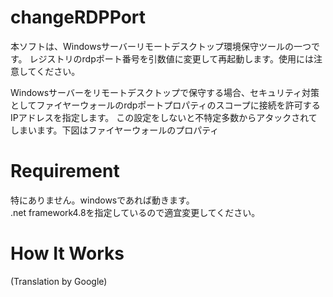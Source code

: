 # changeRDPPort

本ソフトは、Windowsサーバーリモートデスクトップ環境保守ツールの一つです。
レジストリのrdpポート番号を引数値に変更して再起動します。使用には注意してください。

Windowsサーバーをリモートデスクトップで保守する場合、セキュリティ対策としてファイヤーウォールのrdpポートプロパティのスコープに接続を許可するIPアドレスを指定します。
この設定をしないと不特定多数からアタックされてしまいます。下図はファイヤーウォールのプロパティ



# Requirement
特にありません。windowsであれば動きます。  
.net framework4.8を指定しているので適宜変更してください。  

# How It Works







(Translation by Google)

